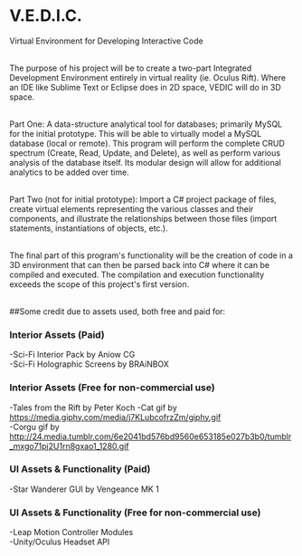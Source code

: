 # V.E.D.I.C.
Virtual Environment for Developing Interactive Code<br/><br/>

The purpose of his project will be to create a two-part Integrated Development Environment entirely in virtual reality (ie. Oculus Rift). Where an IDE like Sublime Text or Eclipse does in 2D space, VEDIC will do in 3D space. <br/><br/>

Part One: A data-structure analytical tool for databases; primarily MySQL for the initial prototype. This will be able to virtually model a MySQL database (local or remote). This program will perform the complete CRUD spectrum (Create, Read, Update, and Delete), as well as perform various analysis of the database itself. Its modular design will allow for additional analytics to be added over time.<br/><br/>

Part Two (not for initial prototype): Import a C# project package of files, create virtual elements representing the various classes and their components, and illustrate the relationships between those files (import statements, instantiations of objects, etc.).<br/><br/>

The final part of this program's functionality will be the creation of code in a 3D environment that can then be parsed back into C# where it can be compiled and executed. The compilation and execution functionality exceeds the scope of this project's first version.<br/><br/>

##Some credit due to assets used, both free and paid for:

### Interior Assets (Paid)
-Sci-Fi Interior Pack by Aniow CG </br>
-Sci-Fi Holographic Screens by BRAiNBOX </br>

### Interior Assets (Free for non-commercial use)
-Tales from the Rift by Peter Koch
-Cat gif by https://media.giphy.com/media/j7KLubcofrzZm/giphy.gif</br>
-Corgu gif by http://24.media.tumblr.com/6e2041bd576bd9560e653185e027b3b0/tumblr_mxgo71pj2U1rn8gxao1_1280.gif</br>

### UI Assets & Functionality (Paid)
-Star Wanderer GUI by Vengeance MK 1 </br>

### UI Assets & Functionality (Free for non-commercial use)
-Leap Motion Controller Modules</br>
-Unity/Oculus Headset API</br>
